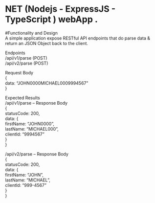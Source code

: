 <h1 class="code-line" data-line-start=0 data-line-end=1 ><a id="NET_Nodejs__ExpressJS__TypeScript__webApp__0"></a>NET (Nodejs - ExpressJS - TypeScript ) webApp .</h1>
<p class="has-line-data" data-line-start="3" data-line-end="5">#Functionality and Design<br>
A simple application  expose RESTful API  endpoints that do parse data &amp; return an JSON Object back to the client.</p>
<p class="has-line-data" data-line-start="6" data-line-end="9">Endpoints<br>
/api/v1/parse (POST)<br>
/api/v2/parse (POST)</p>
<p class="has-line-data" data-line-start="10" data-line-end="14">Request Body<br>
{<br>
data: “JOHN0000MICHAEL0009994567”<br>
}</p>
<p class="has-line-data" data-line-start="15" data-line-end="25">Expected Results<br>
/api/v1/parse – Response Body<br>
{<br>
statusCode: 200,<br>
data:  {<br>
firstName: “JOHN0000”,<br>
lastName: “MICHAEL000”,<br>
clientId: “9994567”<br>
}<br>
}</p>
<p class="has-line-data" data-line-start="27" data-line-end="36">/api/v2/parse – Response Body<br>
{<br>
statusCode: 200,<br>
data:  {<br>
firstName: “JOHN”,<br>
lastName: “MICHAEL”,<br>
clientId: “999-4567”<br>
}<br>
}</p>
